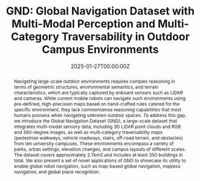 ---
title: "GND: Global Navigation Dataset with Multi-Modal Perception and Multi-Category Traversability in Outdoor Campus Environments"
authors:
- admin
- Dibyendu Das
- Daeun Song
- Md Nahid Hasan Shuvo
- Mohammad Durrani
- Karthik Taranath
- Ivan Penskiy
- Dinesh Manocha
- Xuesu Xiao
date: "2025-01-27T00:00:00Z"
doi: ""

# Schedule page publish date (NOT publication's date).
publishDate: "2025-02-01T00:00:00Z"

# Publication type.
# Accepts a single type but formatted as a YAML list (for Hugo requirements).
# Enter a publication type from the CSL standard.
publication_types: ['paper-conference']

# Publication name and optional abbreviated publication name.
publication: "IEEE International Conference on Robotics and Automation (ICRA), 2025"
publication_short: In *ICRA 2025*

abstract: Navigating large-scale outdoor environments requires complex reasoning in terms of geometric structures, environmental semantics, and terrain characteristics, which are typically captured by onboard sensors such as LiDAR and cameras. While current mobile robots can navigate such environments using pre-defined, high-precision maps based on hand-crafted rules catered for the specific environment, they lack commonsense reasoning capabilities that most humans possess when navigating unknown outdoor spaces. To address this gap, we introduce the Global Navigation Dataset (GND), a large-scale dataset that integrates multi-modal sensory data, including 3D LiDAR point clouds and RGB and 360-degree images, as well as multi-category traversability maps (pedestrian walkways, vehicle roadways, stairs, off-road terrain, and obstacles) from ten university campuses. These environments encompass a variety of parks, urban settings, elevation changes, and campus layouts of different scales. The dataset covers approximately 2.7km2 and includes at least 350 buildings in total. We also present a set of novel applications of GND to showcase its utility to enable global robot navigation, such as map-based global navigation, mapless navigation, and global place recognition.


# Summary. An optional shortened abstract.
# summary: Lorem ipsum dolor sit amet, consectetur adipiscing elit. Duis posuere tellus ac convallis placerat. Proin tincidunt magna sed ex sollicitudin condimentum.

tags:
- Navigation Dataset

featured: true

links:
- name: Website
  url: https://robotixx.github.io/GND/
  icon_pack: fab
  icon: twitter
url_pdf: https://arxiv.org/pdf/2409.14262
url_code: 'https://github.com/jingGM/GND'
url_dataset: 'https://dataverse.orc.gmu.edu/dataset.xhtml?persistentId=doi:10.13021/orc2020/JUIW5F'
url_poster: ''
url_project: ''
url_slides: ''
url_source: ''
url_video: 'https://youtu.be/teNuzlAEDY8?si=csGgABAAtNWkikwC'

# Featured image
# To use, add an image named `featured.jpg/png` to your page's folder. 
image:
  caption: 'Image credit: [**Unsplash**](https://unsplash.com/photos/s9CC2SKySJM)'
  focal_point: ""
  preview_only: false

# Associated Projects (optional).
#   Associate this publication with one or more of your projects.
#   Simply enter your project's folder or file name without extension.
#   E.g. `internal-project` references `content/project/internal-project/index.md`.
#   Otherwise, set `projects: []`.
# projects:
# - internal-project

# Slides (optional).
#   Associate this publication with Markdown slides.
#   Simply enter your slide deck's filename without extension.
#   E.g. `slides: "example"` references `content/slides/example/index.md`.
#   Otherwise, set `slides: ""`.
# slides: example
---